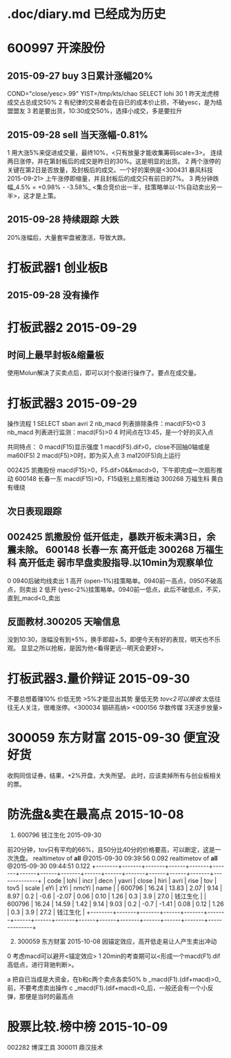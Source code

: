 # .doc/diary.md 已经成为历史

# 600997	开滦股份

  2015-09-27 buy  3日累计涨幅20%
---------------------------------------------------------------------------

  COND="close/yesc>.99" YIST=/tmp/kts/chao SELECT lohi 30
  1 昨天龙虎榜成交占总成交50%
  2 有纪律的交易者会在自已的成本价止损，不破yesc，是为结盟盟友
  3 若是要出货，10:30成交50%，选择小成交，多是要拉升

  2015-09-28 sell 当天涨幅-0.81%
---------------------------------------------------------------------------
  1 用大涨5%来促进成交量，最终10%，<只有放量才能收集筹码scale=3>。
    连续两日涨停，并在第封板后的成交是昨日的30%。这是明显的出货。
  2 两个涨停的关键在第2日是否放量，及封板后的成交。一个好的案例是<300431 暴风科技 2015-09-21>
    上午涨停即缩量，并且封板后的成交只有前日的7%。
  3 两分钟跌幅_4.5% = +0.98% - -3.58%_
    <集合竞价出一半，挂策略单以-1%自动卖出另一半>，这才是上策。

  2015-09-28 持续跟踪 大跌
---------------------------------------------------------------------------
  20%涨幅后，大量套牢盘被激活，导致大跌。

# 打板武器1 创业板B

  2015-09-28 没有操作
---------------------------------------------------------------------------

# 打板武器2 2015-09-29

  时间上最早封板&缩量板
---------------------------------------------------------------------------
  使用Molun解决了买卖点后，即可以对个股进行操作了。要点在成交量。

# 打板武器3 2015-09-29

  操作流程
  1 SELECT sban avri
  2 nb_macd 列表排除条件：macd(F5)<0
  3 nb_macd 列表进行监测：macd(F5)>0
  4 时间点在13:45，是一个好的买入点

  共同特点：
  0 macd(F15)显示强度
  1 macd(F5).dif>0，close不回抽0轴或是ma60(F5)
  2 macd(F5)>0时，即为买入点
  3 ma120(F5)向上运行

  002425	凯撒股份  macd(F15)>0，F5.dif>0&&macd>0，下午即完成一次扇形推动
  600148	长春一东  macd(F15)>0，F15级别上扇形推动
  300268	万福生科  黄白有缠绕

  次日表现跟踪
---------------------------------------------------------------------------
  002425	凯撒股份  低开低走，暴跌开板未满3日，余震未除。
  600148	长春一东  高开低走
  300268	万福生科  高开低走
  弱市早盘卖股指导.以10min为观察单位
---------------------------------------------------------------------------
  0 0940后破均线卖出
  1 高开 (open-1%)挂策略单。0940前一高点，0950不破高点，则卖出
  2 低开 (yesc-2%)挂策略单。0940前一低点，此后不破低点，不买，直到_macd<0_卖出


  反面教材.300205	天喻信息
---------------------------------------------------------------------------
  没到10:30，涨幅没有到+5%，换手即超+.5，即便今天有好的表现，明天也不乐观。
  显显之所以抢板，是因为他<看得更远--明天会更好>。

# 打板武器3.量价辩证 2015-09-30

  不要总想着赚10%
  价低无势 >5%才能显出其势
  量低无势 _tov<2可以接收_ 太低往往无人关注，很难涨停。<300034	钢研高纳> 
  <000156	华数传媒 3天逐步放量>

# 300059	东方财富 2015-09-30 便宜没好货

  收购同信证券，结果，+2%开盘，大失所望。
  此时，应该卖掉所有与创业板相关的票。

# 防洗盘&卖在最高点 2015-10-08

1. 600796	钱江生化 2015-09-30

前20分钟，tov只有平均的66%，且50分比40分的价格要高，可以断定，这是一次洗盘。
realtimetov of __all__ @2015-09-30 09:39:56 0.092
realtimetov of __all__ @2015-09-30 09:44:51 0.122
+--------+-------+-------+------+-------+-------+------+------+-------+------+------+-------+------+------+-------+--------------+
| code   | lohi  | incr  | decn | yavri | close | hiri | avri | rise  | tov  | tov5 | scale | eYi  | zYi  | nmcYi | name         |
| 600796 | 16.24 | 13.83 | 2.07 |  9.14 |  8.97 |  0.2 | -0.6 | -2.07 | 0.06 | 0.10 |  1.26 |  0.3 |  3.9 |  27.0 | 钱江生化     |
| 600796 | 16.24 | 14.59 | 1.42 |  9.14 |  9.03 |  0.2 | -0.7 | -1.41 | 0.08 | 0.12 |  1.26 |  0.3 |  3.9 |  27.2 | 钱江生化     |
+--------+-------+-------+------+-------+-------+------+------+-------+------+------+-------+------+------+-------+--------------+

2. 300059	东方财富 2015-10-08 因锚定效应，高开低走易让人产生卖出冲动

0 考虑macd可以避开<锚定效应>
1 20min的考查期可以<形成一个macd(F1).dif高低点，进行背驰判断>。

a 把自已当成是大资金，在b和c两个卖点各卖50%
b _macd(F1).(dif+macd)>0_前，不要考虑卖出操作
c _macd(F1).(dif+macd)<0_后，一般还会有一个小反弹，那便是当时的最高点

# 股票比较.榜中榜 2015-10-09

002282	博深工具
300011	鼎汉技术

